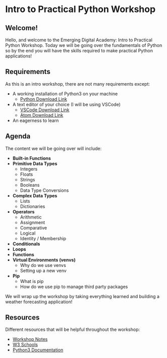 # Intro to Practical Python Workshop

## Welcome!

Hello, and welcome to the Emerging Digital Academy: Intro to Practical Python Workshop. Today we will be going over the fundamentals of Python so by the end you will have the skills required to make practical Python applications!

## Requirements

As this is an intro workshop, there are not many requirements except:

- A working installation of Python3 on your machine
  - [Python Download Link](https://www.python.org/downloads/)
- A text editor of your choice (I will be using VSCode)
  - [VSCode Download Link](https://code.visualstudio.com/download)
  - [Atom Download Link](https://atom.io/)
- An eagerness to learn

## Agenda

The content we will be going over will include:

- **Built-in Functions**
- **Primitive Data Types**
  - Integers
  - Floats
  - Strings
  - Booleans
  - Data Type Conversions
- **Complex Data Types**
  - Lists
  - Dictionaries
- **Operators**
  - Arithmetic
  - Assignment
  - Comparative
  - Logical
  - Identity / Membership
- **Conditionals**
- **Loops**
- **Functions**
- **Virtual Environments (venvs)**
  - Why do we use venvs
  - Setting up a new venv
- **Pip**
  - What is pip
  - How do we use pip to manage third party packages

We will wrap up the workshop by taking everything learned and building a weather forecasting application!

## Resources

Different resources that will be helpful throughout the workshop:

- [Workshop Notes](https://github.com/EmergingDigitalAcademy/python-intro-workshop/tree/main/notes/)
- [W3 Schools](https://www.w3schools.com/python/default.asp)
- [Python3 Documentation](https://docs.python.org/3/)
